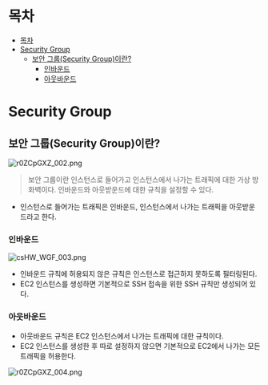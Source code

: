 # 목차
* [목차](#목차)
* [Security Group](#security-group)
    + [보안 그룹(Security Group)이란?](#보안-그룹security-group이란)
        + [인바운드](#인바운드)
        + [아웃바운드](#아웃바운드)

# Security Group

## 보안 그룹(Security Group)이란?

![r0ZCpGXZ_002.png](https://s3.us-west-2.amazonaws.com/secure.notion-static.com/5863d20c-b612-4f1c-8261-687600e66b63/r0ZCpGXZ_002.png?X-Amz-Algorithm=AWS4-HMAC-SHA256&X-Amz-Content-Sha256=UNSIGNED-PAYLOAD&X-Amz-Credential=AKIAT73L2G45EIPT3X45%2F20221204%2Fus-west-2%2Fs3%2Faws4_request&X-Amz-Date=20221204T070429Z&X-Amz-Expires=86400&X-Amz-Signature=56bf1e71332b21fed1526a9e53658983f6f07aa82363d01458db30cde763b28b&X-Amz-SignedHeaders=host&response-content-disposition=filename%3D%22r0ZCpGXZ_002.png%22&x-id=GetObject)

> 보안 그룹이란 인스턴스로 들어가고 인스턴스에서 나가는 트래픽에 대한 가상 방화벽이다. 인바운드와 아웃받운드에 대한 규칙을 설정할 수 있다.
> 
- 인스턴스로 들어가는 트래픽은 인바운드, 인스턴스에서 나가는 트래픽을 아웃받운드라고 한다.

### 인바운드

![csHW_WGF_003.png](https://s3.us-west-2.amazonaws.com/secure.notion-static.com/ebac8316-d842-4c86-ad3b-3604b535b058/csHW_WGF_003.png?X-Amz-Algorithm=AWS4-HMAC-SHA256&X-Amz-Content-Sha256=UNSIGNED-PAYLOAD&X-Amz-Credential=AKIAT73L2G45EIPT3X45%2F20221204%2Fus-west-2%2Fs3%2Faws4_request&X-Amz-Date=20221204T070443Z&X-Amz-Expires=86400&X-Amz-Signature=46a85bb2b65b8ee47277efc37a422fe5f41fc59cf863e4231424add364e62da1&X-Amz-SignedHeaders=host&response-content-disposition=filename%3D%22csHW_WGF_003.png%22&x-id=GetObject)

- 인바운드 규칙에 허용되지 않은 규칙은 인스턴스로 접근하지 못하도록 필터링된다.
- EC2 인스턴스를 생성하면 기본적으로 SSH 접속을 위한 SSH 규칙만 생성되어 있다.

### 아웃바운드

- 아웃바운드 규칙은 EC2 인스턴스에서 나가는 트래픽에 대한 규칙이다.
- EC2 인스턴스를 생성한 후 따로 설정하지 않으면 기본적으로 EC2에서 나가는 모든 트래픽을 허용한다.

![r0ZCpGXZ_004.png](https://s3.us-west-2.amazonaws.com/secure.notion-static.com/162b1ac7-0314-46cc-891e-45652bd268e1/r0ZCpGXZ_004.png?X-Amz-Algorithm=AWS4-HMAC-SHA256&X-Amz-Content-Sha256=UNSIGNED-PAYLOAD&X-Amz-Credential=AKIAT73L2G45EIPT3X45%2F20221204%2Fus-west-2%2Fs3%2Faws4_request&X-Amz-Date=20221204T070457Z&X-Amz-Expires=86400&X-Amz-Signature=7f81258aa6594e1937602218ddabccbb9b014e4fcca01a5455108907cbcd43f4&X-Amz-SignedHeaders=host&response-content-disposition=filename%3D%22r0ZCpGXZ_004.png%22&x-id=GetObject)